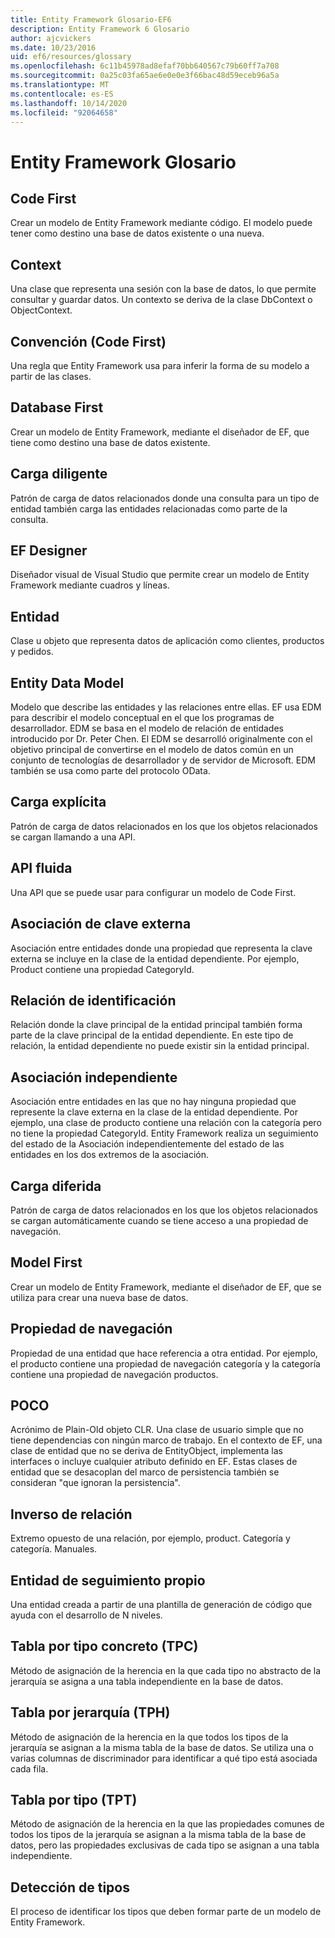 ```yaml
---
title: Entity Framework Glosario-EF6
description: Entity Framework 6 Glosario
author: ajcvickers
ms.date: 10/23/2016
uid: ef6/resources/glossary
ms.openlocfilehash: 6c11b45978ad8efaf70bb640567c79b60ff7a708
ms.sourcegitcommit: 0a25c03fa65ae6e0e0e3f66bac48d59eceb96a5a
ms.translationtype: MT
ms.contentlocale: es-ES
ms.lasthandoff: 10/14/2020
ms.locfileid: "92064658"
---
```

# <a name="entity-framework-glossary"></a>Entity Framework Glosario
## <a name="code-first"></a>Code First
Crear un modelo de Entity Framework mediante código. El modelo puede tener como destino una base de datos existente o una nueva.

## <a name="context"></a>Context
Una clase que representa una sesión con la base de datos, lo que permite consultar y guardar datos. Un contexto se deriva de la clase DbContext o ObjectContext.

## <a name="convention-code-first"></a>Convención (Code First)
Una regla que Entity Framework usa para inferir la forma de su modelo a partir de las clases.

## <a name="database-first"></a>Database First
Crear un modelo de Entity Framework, mediante el diseñador de EF, que tiene como destino una base de datos existente.

## <a name="eager-loading"></a>Carga diligente
Patrón de carga de datos relacionados donde una consulta para un tipo de entidad también carga las entidades relacionadas como parte de la consulta.

## <a name="ef-designer"></a>EF Designer
Diseñador visual de Visual Studio que permite crear un modelo de Entity Framework mediante cuadros y líneas.

## <a name="entity"></a>Entidad
Clase u objeto que representa datos de aplicación como clientes, productos y pedidos.

## <a name="entity-data-model"></a>Entity Data Model
Modelo que describe las entidades y las relaciones entre ellas. EF usa EDM para describir el modelo conceptual en el que los programas de desarrollador. EDM se basa en el modelo de relación de entidades introducido por Dr. Peter Chen. El EDM se desarrolló originalmente con el objetivo principal de convertirse en el modelo de datos común en un conjunto de tecnologías de desarrollador y de servidor de Microsoft. EDM también se usa como parte del protocolo OData.

## <a name="explicit-loading"></a>Carga explícita
Patrón de carga de datos relacionados en los que los objetos relacionados se cargan llamando a una API.

## <a name="fluent-api"></a>API fluida
Una API que se puede usar para configurar un modelo de Code First.

## <a name="foreign-key-association"></a>Asociación de clave externa
Asociación entre entidades donde una propiedad que representa la clave externa se incluye en la clase de la entidad dependiente. Por ejemplo, Product contiene una propiedad CategoryId.

## <a name="identifying-relationship"></a>Relación de identificación
Relación donde la clave principal de la entidad principal también forma parte de la clave principal de la entidad dependiente. En este tipo de relación, la entidad dependiente no puede existir sin la entidad principal.

## <a name="independent-association"></a>Asociación independiente
Asociación entre entidades en las que no hay ninguna propiedad que represente la clave externa en la clase de la entidad dependiente. Por ejemplo, una clase de producto contiene una relación con la categoría pero no tiene la propiedad CategoryId. Entity Framework realiza un seguimiento del estado de la Asociación independientemente del estado de las entidades en los dos extremos de la asociación.

## <a name="lazy-loading"></a>Carga diferida
Patrón de carga de datos relacionados en los que los objetos relacionados se cargan automáticamente cuando se tiene acceso a una propiedad de navegación.

## <a name="model-first"></a>Model First
Crear un modelo de Entity Framework, mediante el diseñador de EF, que se utiliza para crear una nueva base de datos.

## <a name="navigation-property"></a>Propiedad de navegación
Propiedad de una entidad que hace referencia a otra entidad. Por ejemplo, el producto contiene una propiedad de navegación categoría y la categoría contiene una propiedad de navegación productos.

## <a name="poco"></a>POCO
Acrónimo de Plain-Old objeto CLR. Una clase de usuario simple que no tiene dependencias con ningún marco de trabajo. En el contexto de EF, una clase de entidad que no se deriva de EntityObject, implementa las interfaces o incluye cualquier atributo definido en EF. Estas clases de entidad que se desacoplan del marco de persistencia también se consideran "que ignoran la persistencia".  

## <a name="relationship-inverse"></a>Inverso de relación
Extremo opuesto de una relación, por ejemplo, product. Categoría y categoría. Manuales.

## <a name="self-tracking-entity"></a>Entidad de seguimiento propio
Una entidad creada a partir de una plantilla de generación de código que ayuda con el desarrollo de N niveles.

## <a name="table-per-concrete-type-tpc"></a>Tabla por tipo concreto (TPC)
Método de asignación de la herencia en la que cada tipo no abstracto de la jerarquía se asigna a una tabla independiente en la base de datos.

## <a name="table-per-hierarchy-tph"></a>Tabla por jerarquía (TPH)
Método de asignación de la herencia en la que todos los tipos de la jerarquía se asignan a la misma tabla de la base de datos. Se utiliza una o varias columnas de discriminador para identificar a qué tipo está asociada cada fila.

## <a name="table-per-type-tpt"></a>Tabla por tipo (TPT)
Método de asignación de la herencia en la que las propiedades comunes de todos los tipos de la jerarquía se asignan a la misma tabla de la base de datos, pero las propiedades exclusivas de cada tipo se asignan a una tabla independiente.

## <a name="type-discovery"></a>Detección de tipos
El proceso de identificar los tipos que deben formar parte de un modelo de Entity Framework.
